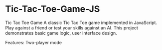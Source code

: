 # Tic-Tac-Toe-Game-JS
Tic Tac Toe Game
A classic Tic Tac Toe game implemented in JavaScript. Play against a friend or test your skills against an AI. This project demonstrates basic game logic, user interface design.

Features:
Two-player mode
